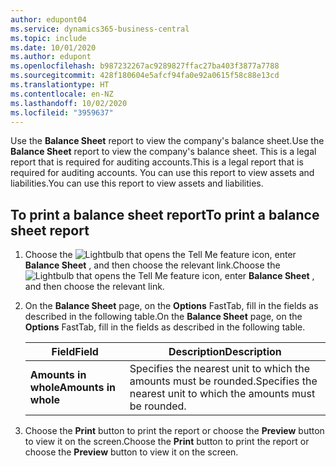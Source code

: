 ```yaml
---
author: edupont04
ms.service: dynamics365-business-central
ms.topic: include
ms.date: 10/01/2020
ms.author: edupont
ms.openlocfilehash: b987232267ac9289827ffac27ba403f3877a7788
ms.sourcegitcommit: 428f180604e5afcf94fa0e92a0615f58c88e13cd
ms.translationtype: HT
ms.contentlocale: en-NZ
ms.lasthandoff: 10/02/2020
ms.locfileid: "3959637"
---
```

<span data-ttu-id="fd41e-101">Use the **Balance Sheet** report to view the company's balance sheet.</span><span class="sxs-lookup"><span data-stu-id="fd41e-101">Use the **Balance Sheet** report to view the company's balance sheet.</span></span> <span data-ttu-id="fd41e-102">This is a legal report that is required for auditing accounts.</span><span class="sxs-lookup"><span data-stu-id="fd41e-102">This is a legal report that is required for auditing accounts.</span></span> <span data-ttu-id="fd41e-103">You can use this report to view assets and liabilities.</span><span class="sxs-lookup"><span data-stu-id="fd41e-103">You can use this report to view assets and liabilities.</span></span>  
  
## <a name="to-print-a-balance-sheet-report"></a><span data-ttu-id="fd41e-104">To print a balance sheet report</span><span class="sxs-lookup"><span data-stu-id="fd41e-104">To print a balance sheet report</span></span>    
1. <span data-ttu-id="fd41e-105">Choose the ![Lightbulb that opens the Tell Me feature](../../../media/ui-search/search_small.png "Tell me what you want to do") icon, enter **Balance Sheet** , and then choose the relevant link.</span><span class="sxs-lookup"><span data-stu-id="fd41e-105">Choose the ![Lightbulb that opens the Tell Me feature](../../../media/ui-search/search_small.png "Tell me what you want to do") icon, enter **Balance Sheet** , and then choose the relevant link.</span></span>  
2. <span data-ttu-id="fd41e-106">On the **Balance Sheet** page, on the **Options** FastTab, fill in the fields as described in the following table.</span><span class="sxs-lookup"><span data-stu-id="fd41e-106">On the **Balance Sheet** page, on the **Options** FastTab, fill in the fields as described in the following table.</span></span>  
  
    |<span data-ttu-id="fd41e-107">Field</span><span class="sxs-lookup"><span data-stu-id="fd41e-107">Field</span></span>|<span data-ttu-id="fd41e-108">Description</span><span class="sxs-lookup"><span data-stu-id="fd41e-108">Description</span></span>|  
    |---------------------------------|---------------------------------------|  
    |<span data-ttu-id="fd41e-109">**Amounts in whole**</span><span class="sxs-lookup"><span data-stu-id="fd41e-109">**Amounts in whole**</span></span>|<span data-ttu-id="fd41e-110">Specifies the nearest unit to which the amounts must be rounded.</span><span class="sxs-lookup"><span data-stu-id="fd41e-110">Specifies the nearest unit to which the amounts must be rounded.</span></span>|  
  
3. <span data-ttu-id="fd41e-111">Choose the **Print** button to print the report or choose the **Preview** button to view it on the screen.</span><span class="sxs-lookup"><span data-stu-id="fd41e-111">Choose the **Print** button to print the report or choose the **Preview** button to view it on the screen.</span></span>  
